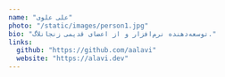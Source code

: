 ```yaml
---
name: "علی علوی"
photo: "/static/images/person1.jpg"
bio: "توسعه‌دهنده نرم‌افزار و از اعضای قدیمی زنجانلاگ."
links:
  github: "https://github.com/aalavi"
  website: "https://alavi.dev"
---
```

